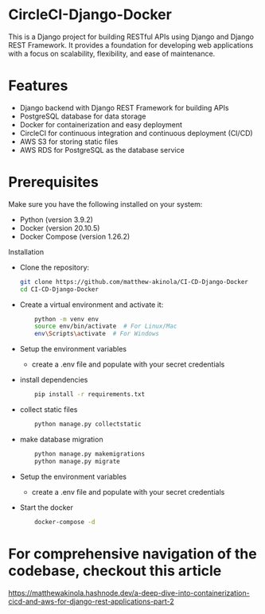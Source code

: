 # CircleCI-Django-Docker

This is a Django project for building RESTful APIs using Django and Django REST Framework. It provides a foundation for developing web applications with a focus on scalability, flexibility, and ease of maintenance.

# Features

* Django backend with Django REST Framework for building APIs
* PostgreSQL database for data storage
* Docker for containerization and easy deployment
* CircleCI for continuous integration and continuous deployment (CI/CD)
* AWS S3 for storing static files
* AWS RDS for PostgreSQL as the database service

# Prerequisites

Make sure you have the following installed on your system:

* Python (version 3.9.2)
* Docker (version 20.10.5)
* Docker Compose (version 1.26.2)

Installation

- Clone the repository:
        
    ```bash
    git clone https://github.com/matthew-akinola/CI-CD-Django-Docker
    cd CI-CD-Django-Docker

    ```
- Create a virtual environment and activate it:

    ```bash
        python -m venv env
        source env/bin/activate  # For Linux/Mac
        env\Scripts\activate  # For Windows
    ```
- Setup the environment variables
    * create a .env file and populate with your secret credentials

- install dependencies
    ```bash
        pip install -r requirements.txt
    ```

- collect static files
    
    ```bash
        python manage.py collectstatic
    ```
- make database migration
    
    ```bash
        python manage.py makemigrations
        python manage.py migrate
    ```

- Setup the environment variables
    * create a .env file and populate with your secret credentials

- Start the docker 

    ```bash
        docker-compose -d 
    ```

# For comprehensive navigation of the codebase, checkout this article

https://matthewakinola.hashnode.dev/a-deep-dive-into-containerization-cicd-and-aws-for-django-rest-applications-part-2